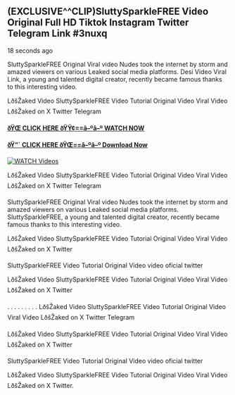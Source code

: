 ## (EXCLUSIVE^^CLIP)SluttySparkleFREE Video Original Full HD Tiktok Instagram Twitter Telegram Link #3nuxq

18 seconds ago

SluttySparkleFREE Original Viral video Nudes took the internet by storm and amazed viewers on various Leaked social media platforms. Desi Video Viral Link, a young and talented digital creator, recently became famous thanks to this interesting video.

LðšŽaked Video SluttySparkleFREE Video Tutorial Original Video Viral Video LðšŽaked on X Twitter Telegram

**[ðŸŒ CLICK HERE ðŸŸ¢==â–ºâ–º WATCH NOW](https://clips-mediaa.blogspot.com/2025/02/video-viral-download.html)**

**[ðŸ”´ CLICK HERE ðŸŒ==â–ºâ–º Download Now](https://clips-mediaa.blogspot.com/2025/02/video-viral-download.html)**

[![WATCH Videos](https://i.imgur.com/dJHk4Zq.gif)](https://clips-mediaa.blogspot.com/2025/02/video-viral-download.html)

LðšŽaked Video SluttySparkleFREE Video Tutorial Original Video Viral Video LðšŽaked on X Twitter Telegram

SluttySparkleFREE Original Viral video Nudes took the internet by storm and amazed viewers on various Leaked social media platforms. SluttySparkleFREE, a young and talented digital creator, recently became famous thanks to this interesting video.

LðšŽaked Video SluttySparkleFREE Video Tutorial Original Video Viral Video LðšŽaked on X Twitter

SluttySparkleFREE Video Tutorial Original Video video oficial twitter

LðšŽaked Video SluttySparkleFREE Video Tutorial Original Video Viral Video LðšŽaked on X Twitter

. . . . . . . . . LðšŽaked Video SluttySparkleFREE Video Tutorial Original Video Viral Video LðšŽaked on X Twitter Telegram

LðšŽaked Video SluttySparkleFREE Video Tutorial Original Video Viral Video LðšŽaked on X Twitter

SluttySparkleFREE Video Tutorial Original Video video oficial twitter

LðšŽaked Video SluttySparkleFREE Video Tutorial Original Video Viral Video LðšŽaked on X Twitter.